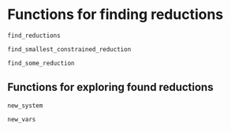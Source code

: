 # Functions for finding reductions

```@docs
find_reductions
```

```@docs
find_smallest_constrained_reduction
```

```@docs
find_some_reduction
```

## Functions for exploring found reductions

```@docs
new_system
```

```@docs
new_vars
```